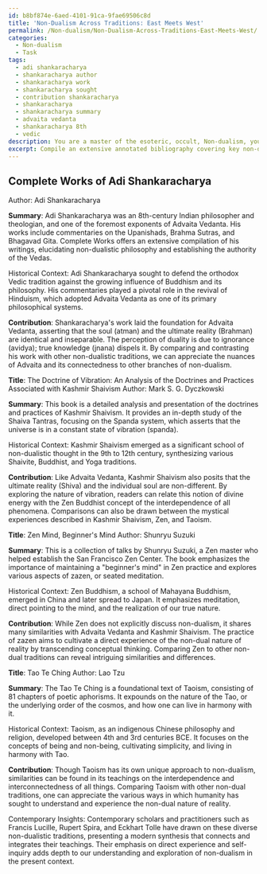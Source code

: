 ```yaml
---
id: b8bf874e-6aed-4101-91ca-9fae69506c8d
title: 'Non-Dualism Across Traditions: East Meets West'
permalink: /Non-dualism/Non-Dualism-Across-Traditions-East-Meets-West/
categories:
  - Non-dualism
  - Task
tags:
  - adi shankaracharya
  - shankaracharya author
  - shankaracharya work
  - shankaracharya sought
  - contribution shankaracharya
  - shankaracharya
  - shankaracharya summary
  - advaita vedanta
  - shankaracharya 8th
  - vedic
description: You are a master of the esoteric, occult, Non-dualism, you complete tasks to the absolute best of your ability, no matter if you think you were not trained to do the task specifically, you will attempt to do it anyways, since you have performed the tasks you are given with great mastery, accuracy, and deep understanding of what is requested. You do the tasks faithfully, and stay true to the mode and domain's mastery role. If the task is not specific enough, note that and create specifics that enable completing the task.
excerpt: Compile an extensive annotated bibliography covering key non-dualistic texts and commentaries, incorporating both ancient and modern perspectives. Specifically, include seminal works that expound on Advaita Vedanta, Kashmir Shaivism, Zen Buddhism, and Taoism. For each entry, provide a concise summary, its historical context, and an analysis of how it contributes to the understanding and exploration of non-dualism, while highlighting the connections and contrasts between the different traditions. Additionally, integrate critical reflections and insights from contemporary scholars and practitioners in the field.
---
```


## Complete Works of Adi Shankaracharya
Author: Adi Shankaracharya

**Summary**: Adi Shankaracharya was an 8th-century Indian philosopher and theologian, and one of the foremost exponents of Advaita Vedanta. His works include commentaries on the Upanishads, Brahma Sutras, and Bhagavad Gita. Complete Works offers an extensive compilation of his writings, elucidating non-dualistic philosophy and establishing the authority of the Vedas.

Historical Context: Adi Shankaracharya sought to defend the orthodox Vedic tradition against the growing influence of Buddhism and its philosophy. His commentaries played a pivotal role in the revival of Hinduism, which adopted Advaita Vedanta as one of its primary philosophical systems.

**Contribution**: Shankaracharya's work laid the foundation for Advaita Vedanta, asserting that the soul (atman) and the ultimate reality (Brahman) are identical and inseparable. The perception of duality is due to ignorance (avidya); true knowledge (jnana) dispels it. By comparing and contrasting his work with other non-dualistic traditions, we can appreciate the nuances of Advaita and its connectedness to other branches of non-dualism.

**Title**: The Doctrine of Vibration: An Analysis of the Doctrines and Practices Associated with Kashmir Shaivism
Author: Mark S. G. Dyczkowski 

**Summary**: This book is a detailed analysis and presentation of the doctrines and practices of Kashmir Shaivism. It provides an in-depth study of the Shaiva Tantras, focusing on the Spanda system, which asserts that the universe is in a constant state of vibration (spanda).

Historical Context: Kashmir Shaivism emerged as a significant school of non-dualistic thought in the 9th to 12th century, synthesizing various Shaivite, Buddhist, and Yoga traditions.

**Contribution**: Like Advaita Vedanta, Kashmir Shaivism also posits that the ultimate reality (Shiva) and the individual soul are non-different. By exploring the nature of vibration, readers can relate this notion of divine energy with the Zen Buddhist concept of the interdependence of all phenomena. Comparisons can also be drawn between the mystical experiences described in Kashmir Shaivism, Zen, and Taoism.

**Title**: Zen Mind, Beginner's Mind
Author: Shunryu Suzuki

**Summary**: This is a collection of talks by Shunryu Suzuki, a Zen master who helped establish the San Francisco Zen Center. The book emphasizes the importance of maintaining a "beginner's mind" in Zen practice and explores various aspects of zazen, or seated meditation.

Historical Context: Zen Buddhism, a school of Mahayana Buddhism, emerged in China and later spread to Japan. It emphasizes meditation, direct pointing to the mind, and the realization of our true nature.

**Contribution**: While Zen does not explicitly discuss non-dualism, it shares many similarities with Advaita Vedanta and Kashmir Shaivism. The practice of zazen aims to cultivate a direct experience of the non-dual nature of reality by transcending conceptual thinking. Comparing Zen to other non-dual traditions can reveal intriguing similarities and differences.

**Title**: Tao Te Ching
Author: Lao Tzu

**Summary**: The Tao Te Ching is a foundational text of Taoism, consisting of 81 chapters of poetic aphorisms. It expounds on the nature of the Tao, or the underlying order of the cosmos, and how one can live in harmony with it.

Historical Context: Taoism, as an indigenous Chinese philosophy and religion, developed between 4th and 3rd centuries BCE. It focuses on the concepts of being and non-being, cultivating simplicity, and living in harmony with Tao.

**Contribution**: Though Taoism has its own unique approach to non-dualism, similarities can be found in its teachings on the interdependence and interconnectedness of all things. Comparing Taoism with other non-dual traditions, one can appreciate the various ways in which humanity has sought to understand and experience the non-dual nature of reality.

Contemporary Insights: Contemporary scholars and practitioners such as Francis Lucille, Rupert Spira, and Eckhart Tolle have drawn on these diverse non-dualistic traditions, presenting a modern synthesis that connects and integrates their teachings. Their emphasis on direct experience and self-inquiry adds depth to our understanding and exploration of non-dualism in the present context.
